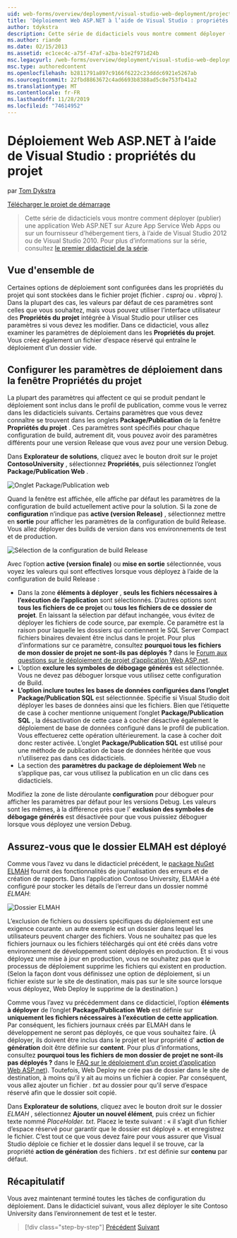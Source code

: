 ```yaml
---
uid: web-forms/overview/deployment/visual-studio-web-deployment/project-properties
title: 'Déploiement Web ASP.NET à l’aide de Visual Studio : propriétés du projet | Microsoft Docs'
author: tdykstra
description: Cette série de didacticiels vous montre comment déployer (publier) une application Web ASP.NET sur Azure App Service Web Apps ou sur un fournisseur d’hébergement tiers, par utilisez...
ms.author: riande
ms.date: 02/15/2013
ms.assetid: ec1cec4c-a75f-47af-a2ba-b1e2f971d24b
msc.legacyurl: /web-forms/overview/deployment/visual-studio-web-deployment/project-properties
msc.type: authoredcontent
ms.openlocfilehash: b2811791a897c9166f6222c23dddc6921e5267ab
ms.sourcegitcommit: 22fbd8863672c4ad6693b8388ad5c8e753fb41a2
ms.translationtype: MT
ms.contentlocale: fr-FR
ms.lasthandoff: 11/28/2019
ms.locfileid: "74614952"
---
```

# <a name="aspnet-web-deployment-using-visual-studio-project-properties"></a>Déploiement Web ASP.NET à l’aide de Visual Studio : propriétés du projet

par [Tom Dykstra](https://github.com/tdykstra)

[Télécharger le projet de démarrage](https://go.microsoft.com/fwlink/p/?LinkId=282627)

> Cette série de didacticiels vous montre comment déployer (publier) une application Web ASP.NET sur Azure App Service Web Apps ou sur un fournisseur d’hébergement tiers, à l’aide de Visual Studio 2012 ou de Visual Studio 2010. Pour plus d’informations sur la série, consultez [le premier didacticiel de la série](introduction.md).

## <a name="overview"></a>Vue d'ensemble de

Certaines options de déploiement sont configurées dans les propriétés du projet qui sont stockées dans le fichier projet (fichier *. csproj* ou *. vbproj* ). Dans la plupart des cas, les valeurs par défaut de ces paramètres sont celles que vous souhaitez, mais vous pouvez utiliser l’interface utilisateur des **Propriétés du projet** intégrée à Visual Studio pour utiliser ces paramètres si vous devez les modifier. Dans ce didacticiel, vous allez examiner les paramètres de déploiement dans les **Propriétés du projet**. Vous créez également un fichier d’espace réservé qui entraîne le déploiement d’un dossier vide.

## <a name="configure-deployment-settings-in-the-project-properties-window"></a>Configurer les paramètres de déploiement dans la fenêtre Propriétés du projet

La plupart des paramètres qui affectent ce qui se produit pendant le déploiement sont inclus dans le profil de publication, comme vous le verrez dans les didacticiels suivants. Certains paramètres que vous devez connaître se trouvent dans les onglets **Package/Publication** de la fenêtre **Propriétés du projet** . Ces paramètres sont spécifiés pour chaque configuration de build, autrement dit, vous pouvez avoir des paramètres différents pour une version Release que vous avez pour une version Debug.

Dans **Explorateur de solutions**, cliquez avec le bouton droit sur le projet **ContosoUniversity** , sélectionnez **Propriétés**, puis sélectionnez l’onglet **Package/Publication Web** .

![Onglet Package/Publication web](project-properties/_static/image1.png)

Quand la fenêtre est affichée, elle affiche par défaut les paramètres de la configuration de build actuellement active pour la solution. Si la zone de **configuration** n’indique pas **active (version Release)** , sélectionnez mettre en **sortie** pour afficher les paramètres de la configuration de build Release. Vous allez déployer des builds de version dans vos environnements de test et de production.

![Sélection de la configuration de build Release](project-properties/_static/image2.png)

Avec l’option **active (version finale)** ou **mise en sortie** sélectionnée, vous voyez les valeurs qui sont effectives lorsque vous déployez à l’aide de la configuration de build Release :

- Dans la zone **éléments à déployer** , **seuls les fichiers nécessaires à l’exécution de l’application** sont sélectionnés. D’autres options sont **tous les fichiers de ce projet** ou **tous les fichiers de ce dossier de projet**. En laissant la sélection par défaut inchangée, vous évitez de déployer les fichiers de code source, par exemple. Ce paramètre est la raison pour laquelle les dossiers qui contiennent le SQL Server Compact fichiers binaires devaient être inclus dans le projet. Pour plus d’informations sur ce paramètre, consultez **pourquoi tous les fichiers de mon dossier de projet ne sont-ils pas déployés ?** dans le [Forum aux questions sur le déploiement de projet d’application Web ASP.net](https://msdn.microsoft.com/library/ee942158.aspx).
- L’option **exclure les symboles de débogage générés** est sélectionnée. Vous ne devez pas déboguer lorsque vous utilisez cette configuration de Build.
- **L’option inclure toutes les bases de données configurées dans l’onglet Package/Publication SQL** est sélectionnée. Spécifie si Visual Studio doit déployer les bases de données ainsi que les fichiers. Bien que l’étiquette de case à cocher mentionne uniquement l’onglet **Package/Publication SQL** , la désactivation de cette case à cocher désactive également le déploiement de base de données configuré dans le profil de publication. Vous effectuerez cette opération ultérieurement. la case à cocher doit donc rester activée. L’onglet **Package/Publication SQL** est utilisé pour une méthode de publication de base de données héritée que vous n’utiliserez pas dans ces didacticiels.
- La section des **paramètres du package de déploiement Web** ne s’applique pas, car vous utilisez la publication en un clic dans ces didacticiels.

Modifiez la zone de liste déroulante **configuration** pour déboguer pour afficher les paramètres par défaut pour les versions Debug. Les valeurs sont les mêmes, à la différence près que l' **exclusion des symboles de débogage générés** est désactivée pour que vous puissiez déboguer lorsque vous déployez une version Debug.

## <a name="make-sure-that-the-elmah-folder-gets-deployed"></a>Assurez-vous que le dossier ELMAH est déployé

Comme vous l’avez vu dans le didacticiel précédent, le [package NuGet ELMAH](http://www.hanselman.com/blog/NuGetPackageOfTheWeek7ELMAHErrorLoggingModulesAndHandlersWithSQLServerCompact.aspx) fournit des fonctionnalités de journalisation des erreurs et de création de rapports. Dans l’application Contoso University, ELMAH a été configuré pour stocker les détails de l’erreur dans un dossier nommé *ELMAH*:

![Dossier ELMAH](project-properties/_static/image3.png)

L’exclusion de fichiers ou dossiers spécifiques du déploiement est une exigence courante. un autre exemple est un dossier dans lequel les utilisateurs peuvent charger des fichiers. Vous ne souhaitez pas que les fichiers journaux ou les fichiers téléchargés qui ont été créés dans votre environnement de développement soient déployés en production. Et si vous déployez une mise à jour en production, vous ne souhaitez pas que le processus de déploiement supprime les fichiers qui existent en production. (Selon la façon dont vous définissez une option de déploiement, si un fichier existe sur le site de destination, mais pas sur le site source lorsque vous déployez, Web Deploy le supprime de la destination.)

Comme vous l’avez vu précédemment dans ce didacticiel, l’option **éléments à déployer** de l’onglet **Package/Publication Web** est définie sur **uniquement les fichiers nécessaires à l’exécution de cette application**. Par conséquent, les fichiers journaux créés par ELMAH dans le développement ne seront pas déployés, ce que vous souhaitez faire. (À déployer, ils doivent être inclus dans le projet et leur propriété d' **action de génération** doit être définie sur **content**. Pour plus d’informations, consultez **pourquoi tous les fichiers de mon dossier de projet ne sont-ils pas déployés ?** dans le [FAQ sur le déploiement d’un projet d’application Web ASP.net](https://msdn.microsoft.com/library/ee942158.aspx)). Toutefois, Web Deploy ne crée pas de dossier dans le site de destination, à moins qu’il y ait au moins un fichier à copier. Par conséquent, vous allez ajouter un fichier *. txt* au dossier pour qu’il serve d’espace réservé afin que le dossier soit copié.

Dans **Explorateur de solutions**, cliquez avec le bouton droit sur le dossier *ELMAH* , sélectionnez **Ajouter un nouvel élément**, puis créez un fichier texte nommé *PlaceHolder. txt*. Placez le texte suivant : « il s’agit d’un fichier d’espace réservé pour garantir que le dossier est déployé ». et enregistrez le fichier. C’est tout ce que vous devez faire pour vous assurer que Visual Studio déploie ce fichier et le dossier dans lequel il se trouve, car la propriété **action de génération** des fichiers *. txt* est définie sur **contenu** par défaut.

## <a name="summary"></a>Récapitulatif

Vous avez maintenant terminé toutes les tâches de configuration du déploiement. Dans le didacticiel suivant, vous allez déployer le site Contoso University dans l’environnement de test et le tester.

> [!div class="step-by-step"]
> [Précédent](web-config-transformations.md)
> [Suivant](deploying-to-iis.md)

